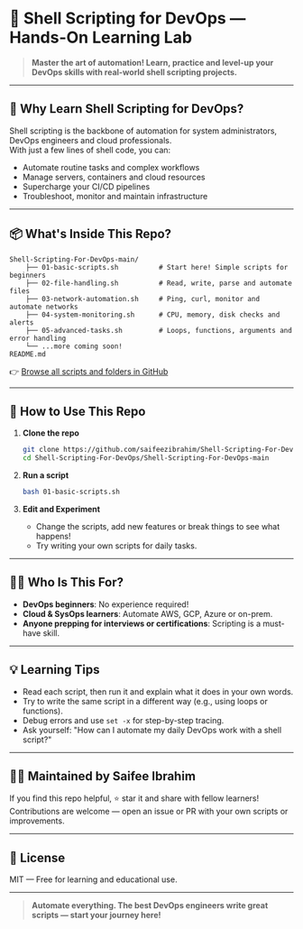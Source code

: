 # 🐚 Shell Scripting for DevOps — Hands-On Learning Lab

> **Master the art of automation! Learn, practice and level-up your DevOps skills with real-world shell scripting projects.**

---

## 🌟 Why Learn Shell Scripting for DevOps?

Shell scripting is the backbone of automation for system administrators, DevOps engineers and cloud professionals.  
With just a few lines of shell code, you can:
- Automate routine tasks and complex workflows
- Manage servers, containers and cloud resources
- Supercharge your CI/CD pipelines
- Troubleshoot, monitor and maintain infrastructure

---

## 📦 What's Inside This Repo?

```plaintext
Shell-Scripting-For-DevOps-main/
    ├── 01-basic-scripts.sh          # Start here! Simple scripts for beginners
    ├── 02-file-handling.sh          # Read, write, parse and automate files
    ├── 03-network-automation.sh     # Ping, curl, monitor and automate networks
    ├── 04-system-monitoring.sh      # CPU, memory, disk checks and alerts
    ├── 05-advanced-tasks.sh         # Loops, functions, arguments and error handling
    └── ...more coming soon!
README.md
```
👉 [Browse all scripts and folders in GitHub](https://github.com/saifeezibrahim/Shell-Scripting-For-DevOps/tree/main/Shell-Scripting-For-DevOps-main)

---

## 🚦 How to Use This Repo

1. **Clone the repo**
    ```bash
    git clone https://github.com/saifeezibrahim/Shell-Scripting-For-DevOps.git
    cd Shell-Scripting-For-DevOps/Shell-Scripting-For-DevOps-main
    ```

2. **Run a script**
    ```bash
    bash 01-basic-scripts.sh
    ```

3. **Edit and Experiment**
    - Change the scripts, add new features or break things to see what happens!
    - Try writing your own scripts for daily tasks.

---

## 🧑‍💻 Who Is This For?

- **DevOps beginners**: No experience required!
- **Cloud & SysOps learners**: Automate AWS, GCP, Azure or on-prem.
- **Anyone prepping for interviews or certifications**: Scripting is a must-have skill.

---

## 💡 Learning Tips

- Read each script, then run it and explain what it does in your own words.
- Try to write the same script in a different way (e.g., using loops or functions).
- Debug errors and use `set -x` for step-by-step tracing.
- Ask yourself: "How can I automate my daily DevOps work with a shell script?"

---

## 🙋‍♂️ Maintained by Saifee Ibrahim

If you find this repo helpful, ⭐ star it and share with fellow learners!
Contributions are welcome — open an issue or PR with your own scripts or improvements.

---

## 📄 License

MIT — Free for learning and educational use.

---

> **Automate everything. The best DevOps engineers write great scripts — start your journey here!**
